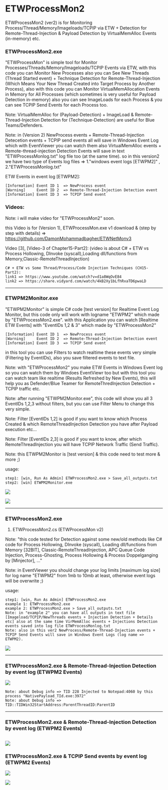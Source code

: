 # ETWProcessMon2
ETWProcessMon2 (ver2) is for Monitoring Process/Thread/Memory/Imageloads/TCPIP via ETW + Detection for Remote-Thread-Injection & Payload Detection by VirtualMemAlloc Events (in-memory) etc.

### ETWProcessMon2.exe
"ETWProcessMon" is simple tool for Monitor Processes/Threads/Memory/Imageloads/TCPIP Events via ETW, with this code you can Monitor New Processes also you can See New Threads (Thread Started event) + Technique Detection for Remote-Thread-Injection (Which Means Your New Thread Created into Target Process by Another Process), also with this code you can Monitor VirtualMemAllocation Events in Memory for All Processes (which sometimes is very useful for Payload Detection in-memory) also you can see ImageLoads for each Process & you can see TCPIP Send Events for each Process too. 

Note: VirtualMemAlloc for (Payload-Detection) + ImageLoad & Remote-Thread-Injection Detection for (Technique-Detection) are useful for Blue Teams/Defenders.

Note: in (Version 2) NewProcess events + Remote-Thread-Injection Detecetion events + TCPIP send events all will save in Windows Event Log which with EventViewer you can watch them also VirtualMemAlloc events + Remote-thread-injection Detection Events will save in text "ETWProcessMonlog.txt" log file too (at the same time). so in this version2 we have two type of Events log files => 1."windows event logs [ETWPM2]" , 2."ETWProcessMonlog.txt" 

ETW Events in event log [ETWPM2]:

    [Information] Event ID 1  => NewProcess event 
    [Warning]     Event ID 2  => Remote-Thread-Injection Detection event 
    [Information] Event ID 3  => TCPIP Send event


### Videos: 
Note: i will make video for "ETWProcessMon2" soon.

this Video is for (Version 1), ETWProcessMon.exe v1 download & (step by step with details) => https://github.com/DamonMohammadbagher/ETWNetMonv3

Video [3], [Video-3 of Chapter15-Part2]: (video is about C# + ETW vs Process Hollowing, DInvoke (syscall),Loading dll/functions from Memory,Classic-RemoteThreadInjection)  

    C# + ETW vs Some Thread/Process/Code Injection Techniques (CH15-Part2):
    link1 => https://www.youtube.com/watch?v=d1a8WqOvE84
    link2 => https://share.vidyard.com/watch/4kB2Xy1bLfhRxaTD6pwaLD

-----------------------------------------------------------    
### ETWPM2Monitor.exe
"ETWPM2Monitor" is simple C# code [test version] for Realtime Event Log Monitor, but this code only will work with logname "ETWPM2" which made by "ETWProcessMon2.exe".
with this Application you can watch [Realtime ETW Events] with "EventIDs 1,2 & 3" which made by "ETWProcessMon2"
    
    [Information] Event ID 1  => NewProcess event 
    [Warning]     Event ID 2  => Remote-Thread-Injection Detection event 
    [Information] Event ID 3  => TCPIP Send event
    
in this tool you can use Filters to watch realtime these events very simple (Filtering by EventIDs), also you save filtered events to text file.

Note: with "ETWProcessMon2" you make ETW Events in Windows Event log so you can watch them by Windoes EventViewr too but with this tool
you can watch team like realtime (Results Refreshed by New Events), this will help you as Defender/Blue Teamer for RemoteThredInjection Detection + TCPIP traffic etc.

Note: after running "ETWPM2Monitor.exe", this code will show you all 3 EventIDs 1,2,3 without filters, but you can use Filter Menu to change this very simple.

Note: Filter [EventIDs 1,2] is good if you want to know which Process Created & which RemoteThreadInjection Detection you have after Payload execution etc...

Note: Filter [EventIDs 2,3] is good if you want to know, after which RemoteThreadInjection you will have TCPIP Network Traffic (Send Traffic). 

Note: this ETWPM2Monitor is [test version] & this code need to test more & more ;)

 usage:  
    
    step1: [win, Run As Admin] ETWProcessMon2.exe > Save_all_outputs.txt
    step2: [win] ETWPM2Monitor.exe    

   ![](https://github.com/DamonMohammadbagher/ETWProcessMon2/blob/main/Pics/ETWPM2Monitor0.png)
   
   ![](https://github.com/DamonMohammadbagher/ETWProcessMon2/blob/main/Pics/ETWPM2Monitor1.png)



-----------------------------------------------------------    

### ETWProcessMon2.exe
  1. ETWProcessMon2.cs (ETWProcessMon v2)
  
  Note: "this code tested for Detection against some new/old methods like C# code for Process Hollowing, DInvoke (syscall), Loading dll/functions from Memory [32BIT], Classic-RemoteThreadInjection, APC Queue Code Injection, Process-Ghosting, Process Hollowing & Process Doppelganging by [Minjector], ..."
  
  Note: in EventViewer you should change your log limits [maximum log size] for log name "ETWPM2" from 1mb to 10mb at least, otherwise event logs will be overwrite ;)
 
 usage:  
    
    step1: [win, Run As Admin] ETWProcessMon2.exe
    example 1: ETWProcessMon2.exe
    example 2: ETWProcessMon2.exe > Save_all_outputs.txt
    Note: in "example 2" you can have all outputs in text file [Imageload/TCPIP/NewThreads events + Injection Detection + Details etc] also at the same time VirMemAlloc events + Injections Detection events saved into log file ETWProcessMonlog.txt 
    Note: also in this ver2 NewProcess/Remote-Thread-Injection events + TCPIP Send Events will save in Windows Event Logs (log name => ETWPM2).
    
   ![](https://github.com/DamonMohammadbagher/ETWProcessMon2/blob/main/Pics/V2_0.png)
   
-----------------------------------------------------------   
### ETWProcessMon2.exe & Remote-Thread-Injection Detection by event log (ETWPM2 Events)

   ![](https://github.com/DamonMohammadbagher/ETWProcessMon2/blob/main/Pics/V2_2.png)

    Note: about Debug info => TID 228 Injected to Notepad:4060 by this process "NativePayload_TId.exe:3972"
    Note: about Debug info => TID::TIDWin32StartAddress:ParentThreadID:ParentID

-----------------------------------------------------------   
### ETWProcessMon2.exe & Remote-Thread-Injection Detection by event log (ETWPM2 Events)

   ![](https://github.com/DamonMohammadbagher/ETWProcessMon2/blob/main/Pics/V2_1.png)
-----------------------------------------------------------   
### ETWProcessMon2.exe & TCPIP Send events by event log (ETWPM2 Events)

   ![](https://github.com/DamonMohammadbagher/ETWProcessMon2/blob/main/Pics/V2_3.png)
   
   
<p><a href="https://hits.seeyoufarm.com"><img src="https://hits.seeyoufarm.com/api/count/incr/badge.svg?url=https://github.com/DamonMohammadbagher/ETWProcessMon2"/></a></p>


